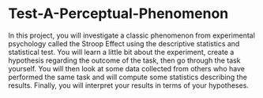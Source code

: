 # Test-A-Perceptual-Phenomenon

In this project, you will investigate a classic phenomenon from experimental psychology called the Stroop Effect using the descriptive statistics and statistical test. You will learn a little bit about the experiment, create a hypothesis regarding the outcome of the task, then go through the task yourself. You will then look at some data collected from others who have performed the same task and will compute some statistics describing the results. Finally, you will interpret your results in terms of your hypotheses.
